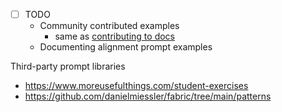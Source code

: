 - [ ] TODO
	- Community contributed examples
		- same as [contributing to docs](https://github.com/brianpetro/Smart-Connections-Docs)
	- Documenting alignment prompt examples

Third-party prompt libraries
- https://www.moreusefulthings.com/student-exercises
- https://github.com/danielmiessler/fabric/tree/main/patterns